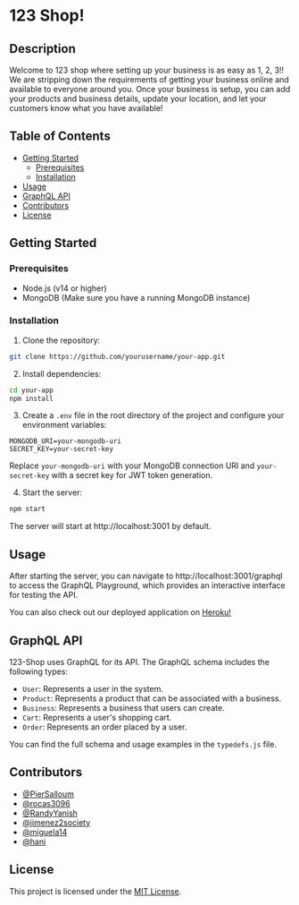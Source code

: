 # 123 Shop!

## Description

Welcome to 123 shop where setting up your business is as easy as 1, 2, 3!! We are stripping down the requirements of getting your business online and available to everyone around you. Once your business is setup, you can add your products and business details, update your location, and let your customers know what you have available!

## Table of Contents

- [Getting Started](#getting-started)
  - [Prerequisites](#prerequisites)
  - [Installation](#installation)
- [Usage](#usage)
- [GraphQL API](#graphql-api)
- [Contributors](#contributors)
- [License](#license)

## Getting Started

### Prerequisites

- Node.js (v14 or higher)
- MongoDB (Make sure you have a running MongoDB instance)

### Installation

1. Clone the repository:

```bash
git clone https://github.com/yourusername/your-app.git
```

2. Install dependencies:

```bash
cd your-app
npm install
```

3. Create a `.env` file in the root directory of the project and configure your environment variables:

```env
MONGODB_URI=your-mongodb-uri
SECRET_KEY=your-secret-key
```

Replace `your-mongodb-uri` with your MongoDB connection URI and `your-secret-key` with a secret key for JWT token generation.

4. Start the server:

```bash
npm start
```

The server will start at http://localhost:3001 by default.

## Usage

After starting the server, you can navigate to http://localhost:3001/graphql to access the GraphQL Playground, which provides an interactive interface for testing the API.

You can also check out our deployed application on [Heroku!]([https://shop--123-f2fa6ddf19c1.herokuapp.com/])

## GraphQL API

123-Shop uses GraphQL for its API. The GraphQL schema includes the following types:

- `User`: Represents a user in the system.
- `Product`: Represents a product that can be associated with a business.
- `Business`: Represents a business that users can create.
- `Cart`: Represents a user's shopping cart.
- `Order`: Represents an order placed by a user.

You can find the full schema and usage examples in the `typedefs.js` file.

## Contributors

 - [@PierSalloum](https://github.com/PierSalloum)
 - [@rocas3096](https://github.com/rocas3096)
 - [@RandyYanish](https://github.com/RandyYanish)
 - [@jimenez2society](https://github.com/jimenez2society)
 - [@miguela14](https://github.com/miguela14)
 - [@hani](https://github.com/hani)

## License

This project is licensed under the [MIT License](LICENSE).
